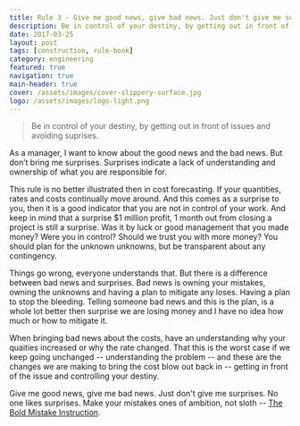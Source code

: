 ```yaml
---
title: Rule 3 - Give me good news, give bad news. Just don't give me surprises
description: Be in control of your destiny, by getting out in front of issues and avoiding suprises.
date: 2017-03-25
layout: post
tags: [construction, rule-book]
category: engineering
featured: true
navigation: true
main-header: true
cover: /assets/images/cover-slippery-surface.jpg
logo: /assets/images/logo-light.png
---
```


> Be in control of your destiny, by getting out in front of issues and avoiding suprises.

As a manager, I want to know about the good news and the bad news. But don’t bring me surprises. Surprises indicate a lack of understanding and ownership of what you are responsible for.

This rule is no better illustrated then in cost forecasting. If your quantities, rates and costs continually move around. And this comes as a surprise to you, then it is a good indicator that you are not in control of your work. And keep in mind that a surprise $1 million profit, 1 month out from closing a project is still a surprise. Was it by luck or good management that you made money? Were you in control? Should we trust you with more money? You should plan for the unknown unknowns, but be transparent about any contingency.

Things go wrong, everyone understands that. But there is a difference between bad news and surprises. Bad news is owning your mistakes, owning the unknowns and having a plan to mitigate any loses. Having a plan to stop the bleeding. Telling someone bad news and this is the plan, is a whole lot better then surprise we are losing money and I have no idea how much or how to mitigate it.

When bringing bad news about the costs, have an understanding why your quaities increased or why the rate changed. That this is the worst case if we keep going unchanged -- understanding the problem -- and these are the changes we are making to bring the cost blow out back in -- getting in front of the issue and controlling your destiny.

Give me good news, give me bad news. Just don't give me surprises. No one likes surprises. Make your mistakes ones of ambition, not sloth -- [The Bold Mistake Instruction](https://ianteda.com/creativity/the-bold-mistake-instruction.html).